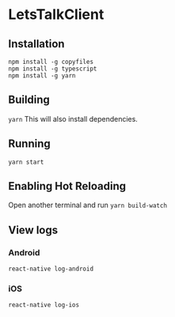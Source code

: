 # LetsTalkClient

## Installation
```
npm install -g copyfiles
npm install -g typescript
npm install -g yarn
```

## Building
`yarn`
This will also install dependencies.

## Running
`yarn start`

## Enabling Hot Reloading
Open another terminal and run `yarn build-watch`

## View logs
### Android
```
react-native log-android
```

### iOS
```
react-native log-ios
```
